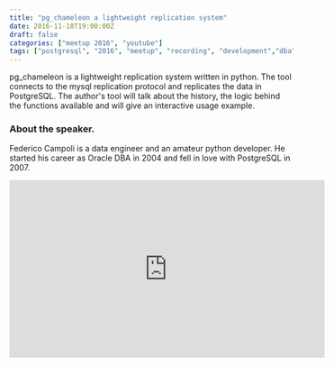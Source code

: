 ```yaml
---
title: "pg_chameleon a lightweight replication system"
date: 2016-11-18T19:00:00Z
draft: false
categories: ["meetup 2016", "youtube"]
tags: ["postgresql", "2016", "meetup", "recording", "development","dba","python","replica"]
---
```

pg_chameleon is a lightweight replication system written in python.
The tool connects to the mysql replication protocol and replicates the data in PostgreSQL.
The author's tool will talk about the history, the logic behind the functions available and will give an interactive usage example.


### About the speaker.

Federico Campoli is a data engineer and an amateur python developer.
He started his career as Oracle DBA in 2004 and fell in love with PostgreSQL in 2007.

<iframe width="560" height="315" src="https://www.youtube.com/embed/ZZeBGDpUhec" frameborder="0" allow="autoplay; encrypted-media" allowfullscreen></iframe>
